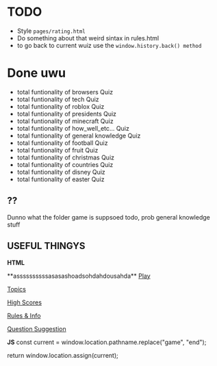 # TODO
- Style `pages/rating.html`
- Do something about that weird sintax in rules.html
- to go back to current wuiz use the `window.history.back() method`


# Done uwu
- total funtionality of browsers Quiz
- total funtionality of tech Quiz
- total funtionality of roblox Quiz
- total funtionality of presidents Quiz
- total funtionality of minecraft Quiz
- total funtionality of how_well_etc... Quiz
- total funtionality of general knowledge Quiz
- total funtionality of football Quiz
- total funtionality of fruit Quiz
- total funtionality of christmas Quiz
- total funtionality of countries Quiz
- total funtionality of disney Quiz
- total funtionality of easter Quiz


## ?? 
Dunno what the folder game is suppsoed todo, prob general knowledge stuff

## USEFUL THINGYS
**HTML**
<link rel="stylesheet" href="../../css/index.css" />
<script src="../../js/gameplay/easter.js"></script>
**assssssssssasasashoadsohdahdousahda**
<a href="./game.html" class="btn">Play<i class="fas fa-play-circle"></i></a>

<a href="../topics.html" id="topics-btn" class="btn">Topics</a>

<a href="../highscores.html" id="highscore-btn" class="btn">High Scores<i class="fas fa-crown"></i></a>

<a href="../rules.html" id="rules-btn" class="btn">Rules & Info<i class="fas fa-info-circle"></i></a>

<a href="../suggestion.html" id="suggestion-btn" class="btn">Question Suggestion<i class="fas fa-edit"></i></a>

**JS**
const current = window.location.pathname.replace("game", "end");

return window.location.assign(current);